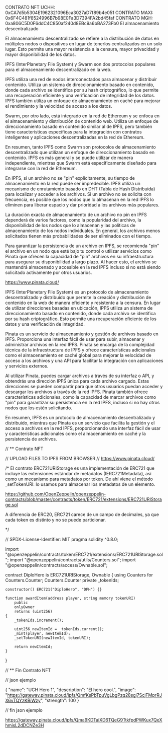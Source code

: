 CONTRATO NFT UCHH: 0xCA7d5b5304E1962321096Eca3027aD7f89b4e051
CONTRATO MAXI: 0x6F4C481f8524996B7b98E0Fa3D7394FA2bd45faf
CONTRATO MGH: 0xa806C5D0F6ddC4C850af240d8EBc9a6bBA273Fb0
El almacenamiento descentralizado

El almacenamiento descentralizado se refiere a la distribución de datos en múltiples nodos o dispositivos en lugar de tenerlos centralizados en un solo lugar. Esto permite una mayor resistencia a la censura, mayor privacidad y mayor disponibilidad de los datos.

IPFS (InterPlanetary File System) y Swarm son dos protocolos populares para el almacenamiento descentralizado en la web.

IPFS utiliza una red de nodos interconectados para almacenar y distribuir contenido. Utiliza un sistema de direccionamiento basado en contenido, donde cada archivo se identifica por su hash criptográfico, lo que permite una recuperación eficiente y una verificación de integridad de los datos. IPFS también utiliza un enfoque de almacenamiento en caché para mejorar el rendimiento y la velocidad de acceso a los datos.

Swarm, por otro lado, está integrado en la red de Ethereum y se enfoca en el almacenamiento y distribución de contenido web. Utiliza un enfoque de direccionamiento basado en contenido similar al de IPFS, pero también tiene características específicas para la integración con contratos inteligentes y aplicaciones descentralizadas en la red de Ethereum.

En resumen, tanto IPFS como Swarm son protocolos de almacenamiento descentralizado que utilizan un enfoque de direccionamiento basado en contenido. IPFS es más general y se puede utilizar de manera independiente, mientras que Swarm está específicamente diseñado para integrarse con la red de Ethereum.

En IPFS, si un archivo no se "pin" explícitamente, su tiempo de almacenamiento en la red puede ser impredecible. IPFS utiliza un mecanismo de enrutamiento basado en DHT (Tabla de Hash Distribuida) para localizar y acceder a los archivos. Si un archivo no se solicita con frecuencia, es posible que los nodos que lo almacenan en la red IPFS lo eliminen para liberar espacio y dar prioridad a los archivos más populares.

La duración exacta de almacenamiento de un archivo no pin en IPFS dependerá de varios factores, como la popularidad del archivo, la disponibilidad de los nodos que lo almacenan y las políticas de almacenamiento de los nodos individuales. En general, los archivos menos solicitados tienen más probabilidades de ser eliminados con el tiempo.

Para garantizar la persistencia de un archivo en IPFS, se recomienda "pin" el archivo en un nodo que esté bajo tu control o utilizar servicios como Pinata que ofrecen la capacidad de "pin" archivos en su infraestructura para asegurar su disponibilidad a largo plazo. Al hacer esto, el archivo se mantendrá almacenado y accesible en la red IPFS incluso si no está siendo solicitado activamente por otros usuarios.

https://www.pinata.cloud/

IPFS (InterPlanetary File System) es un protocolo de almacenamiento descentralizado y distribuido que permite la creación y distribución de contenido en la web de manera eficiente y resistente a la censura. En lugar de utilizar direcciones basadas en ubicación, IPFS utiliza un sistema de direccionamiento basado en contenido, donde cada archivo se identifica por su hash criptográfico. Esto permite una recuperación eficiente de los datos y una verificación de integridad.

Pinata es un servicio de almacenamiento y gestión de archivos basado en IPFS. Proporciona una interfaz fácil de usar para subir, almacenar y administrar archivos en la red IPFS. Pinata se encarga de la complejidad técnica de la infraestructura de IPFS y ofrece características adicionales como el almacenamiento en caché global para mejorar la velocidad de acceso a los archivos y una API para facilitar la integración con aplicaciones y servicios externos.

Al utilizar Pinata, puedes cargar archivos a través de su interfaz o API, y obtendrás una dirección IPFS única para cada archivo cargado. Estas direcciones se pueden compartir para que otros usuarios puedan acceder y descargar los archivos a través de la red IPFS. Pinata también ofrece características adicionales, como la capacidad de marcar archivos como "pin" para garantizar su persistencia en la red IPFS, incluso si no hay otros nodos que los estén solicitando.

En resumen, IPFS es un protocolo de almacenamiento descentralizado y distribuido, mientras que Pinata es un servicio que facilita la gestión y el acceso a archivos en la red IPFS, proporcionando una interfaz fácil de usar y características adicionales como el almacenamiento en caché y la persistencia de archivos.

// \*\* Contrato NFT

// UPLOAD FILES TO IPFS FROM BROWSER
// https://www.pinata.cloud/

/\*
El contrato ERC721URIStorage es una implementación de ERC721 que incluye
las extensiones estándar de metadatos (IERC721Metadata), así como un mecanismo
para metadatos por token. De ahí viene el método \_setTokenURI: lo usamos para almacenar los metadatos de un elemento.

https://github.com/OpenZeppelin/openzeppelin-contracts/blob/master/contracts/token/ERC721/extensions/ERC721URIStorage.sol

A diferencia de ERC20, ERC721 carece de un campo de decimales,
ya que cada token es distinto y no se puede particionar.

\*/

// SPDX-License-Identifier: MIT
pragma solidity ^0.8.0;

import "@openzeppelin/contracts/token/ERC721/extensions/ERC721URIStorage.sol";
import "@openzeppelin/contracts/utils/Counters.sol";
import "@openzeppelin/contracts/access/Ownable.sol";

contract DiploHero is ERC721URIStorage, Ownable {
using Counters for Counters.Counter;
Counters.Counter private \_tokenIds;

    constructor() ERC721("DiploHero", "DPH") {}

    function awardItem(address player, string memory tokenURI)
        public
        onlyOwner
        returns (uint256)
    {
        _tokenIds.increment();

        uint256 newItemId = _tokenIds.current();
        _mint(player, newItemId);
        _setTokenURI(newItemId, tokenURI);

        return newItemId;
    }

}

// \*\* Fin Contrato NFT

// json ejemplo

{
"name": "UCH Hero 1",
"description": "El hero cool.",
"image": "https://gateway.pinata.cloud/ipfs/QmfKsPbTpuVgLbgPzq28sgj7ScjFMprRJX6vTQYzKBiWzy",
"strength": 100
}

// fin json ejemplo

https://gateway.pinata.cloud/ipfs/Qma9KDTaiXD6TQeG9TtkfpdPWKux7QeXhmisL2dDCNZe3H
